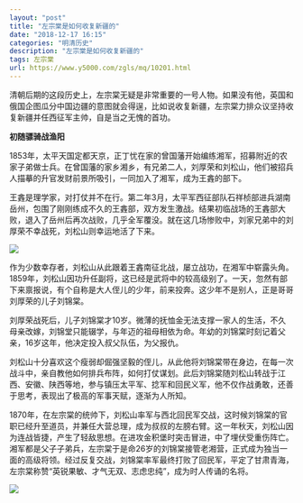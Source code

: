 ```yaml
---
layout: "post"
title: "左宗棠是如何收复新疆的"
date: "2018-12-17 16:15"
categories: "明清历史"
description: "左宗棠是如何收复新疆的"
tags: 左宗棠
url: https://www.y5000.com/zgls/mq/10201.html
---
```






清朝后期的这段历史上，左宗棠无疑是非常重要的一号人物。如果没有他，英国和俄国企图瓜分中国边疆的意图就会得逞，比如说收复新疆，左宗棠力排众议坚持收复新疆并任西征军主帅，自是当之无愧的首功。

**初随骠骑战渔阳**

1853年，太平天国定都天京，正丁忧在家的曾国藩开始编练湘军，招募附近的农家子弟做士兵。在曾国藩的家乡湘乡，有兄弟二人，刘厚荣和刘松山，他们被招兵人描摹的升官发财前景所吸引，一同加入了湘军，成为王錱的部下。

王錱是理学家，对打仗并不在行。第二年3月，太平军西征部队石祥桢部进兵湖南岳州，包围了刚刚练成不久的王錱部，双方发生激战。结果初临战场的王錱部大败，退入了岳州后再次战败，几乎全军覆没。就在这几场惨败中，刘家兄弟中的刘厚荣不幸战死，刘松山则幸运地活了下来。

![](https://img.y5000.com/uploads/allimg/170111/8-1F111151Ub30.jpg)

作为少数幸存者，刘松山从此跟着王錱南征北战，屡立战功，在湘军中崭露头角。1859年，刘松山因功升任副将，这已经是武将中的较高级别了。一天，忽然有部下来禀报说，有个自称是大人侄儿的少年，前来投奔。这少年不是别人，正是哥哥刘厚荣的儿子刘锦棠。

刘厚荣战死后，儿子刘锦棠才10岁。微薄的抚恤金无法支撑一家人的生活，不久母亲改嫁，刘锦堂只能辍学，与年迈的祖母相依为命。年幼的刘锦棠时刻记着父亲，16岁这年，他决定投入叔父队伍，为父报仇。

刘松山十分喜欢这个瘦弱却倔强坚毅的侄儿，从此他将刘锦棠带在身边，在每一次战斗中，亲自教他如何排兵布阵，如何打仗谋划。此后刘锦棠随刘松山转战于江西、安徽、陕西等地，参与镇压太平军、捻军和回民义军，他不仅作战勇敢，还善于思考，表现出了极高的军事天赋，逐渐为人所知。

1870年，在左宗棠的统帅下，刘松山率军与西北回民军交战，这时候刘锦棠的官职已经升至道员，并兼任大营总理，成为叔叔的左膀右臂。这一年秋天，刘松山因为连战皆捷，产生了轻敌思想。在进攻金积堡时突击冒进，中了埋伏受重伤阵亡。湘军都是父子子弟兵，左宗棠于是命26岁的刘锦棠接管老湘营，正式成为独当一面的高级将领。经过反复交战，刘锦棠率军最终打败了回民军，平定了甘肃青海，左宗棠称赞“英锐果敏、才气无双、志虑忠纯”，成为时人传诵的名将。

![](https://img.y5000.com/uploads/allimg/170111/8-1F111151TYc.jpg)
